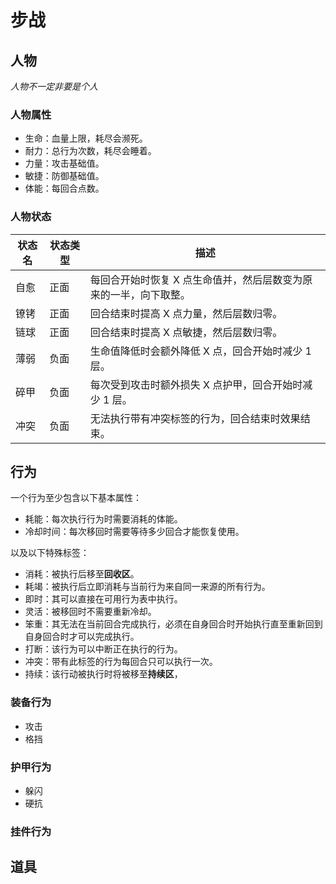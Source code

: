 # 步战

## 人物

*人物不一定非要是个人*  

### 人物属性

- 生命：血量上限，耗尽会濒死。
- 耐力：总行为次数，耗尽会睡着。
- 力量：攻击基础值。
- 敏捷：防御基础值。
- 体能：每回合点数。

### 人物状态

|状态名|状态类型|描述|
|---|---|---|
|自愈|正面|每回合开始时恢复 X 点生命值并，然后层数变为原来的一半，向下取整。|
|镣铐|正面|回合结束时提高 X 点力量，然后层数归零。|
|链球|正面|回合结束时提高 X 点敏捷，然后层数归零。|
|薄弱|负面|生命值降低时会额外降低 X 点，回合开始时减少 1 层。|
|碎甲|负面|每次受到攻击时额外损失 X 点护甲，回合开始时减少 1 层。|
|冲突|负面|无法执行带有冲突标签的行为，回合结束时效果结束。|

## 行为

一个行为至少包含以下基本属性：

- 耗能：每次执行行为时需要消耗的体能。
- 冷却时间：每次移回时需要等待多少回合才能恢复使用。

以及以下特殊标签：

- 消耗：被执行后移至**回收区**。
- 耗竭：被执行后立即消耗与当前行为来自同一来源的所有行为。
- 即时：其可以直接在可用行为表中执行。
- 灵活：被移回时不需要重新冷却。
- 笨重：其无法在当前回合完成执行，必须在自身回合时开始执行直至重新回到自身回合时才可以完成执行。
- 打断：该行为可以中断正在执行的行为。
- 冲突：带有此标签的行为每回合只可以执行一次。
- 持续：该行动被执行时将被移至**持续区**，

### 装备行为

- 攻击
- 格挡

### 护甲行为

- 躲闪
- 硬抗

### 挂件行为

## 道具
